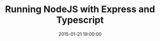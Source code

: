 ---
layout: post
title: Running NodeJS with Express and Typescript
date: 2015-01-21 19:00:00
categories: tech
featured_image: "/images/posts/2/bg.png"
published: true
comments: true
---